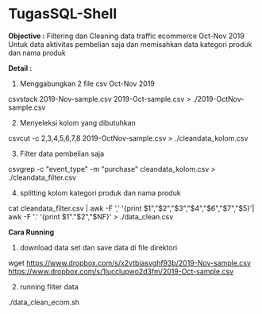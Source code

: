 # TugasSQL-Shell
**Objective :**
Filtering dan Cleaning data traffic ecommerce Oct-Nov 2019
Untuk data aktivitas pembelian saja dan memisahkan data kategori produk dan nama produk

**Detail :**
1. Menggabungkan 2 file csv Oct-Nov 2019

csvstack 2019-Nov-sample.csv 2019-Oct-sample.csv > ./2019-OctNov-sample.csv


2. Menyeleksi kolom yang dibutuhkan

csvcut -c 2,3,4,5,6,7,8 2019-OctNov-sample.csv > ./cleandata_kolom.csv


3. Filter data pembelian saja

csvgrep -c "event_type" -m "purchase" cleandata_kolom.csv > ./cleandata_filter.csv


4. splitting kolom kategori produk dan nama produk

cat cleandata_filter.csv | awk -F ',' '{print $1","$2","$3","$4","$6","$7","$5}'| awk -F '.' '{print $1"."$2","$NF}' > ./data_clean.csv

**Cara Running**
1. download data set dan save data di file direktori

wget https://www.dropbox.com/s/x2vtbiasvghf93b/2019-Nov-sample.csv https://www.dropbox.com/s/1lucclupwo2d3fm/2019-Oct-sample.csv

2. running filter data

./data_clean_ecom.sh
